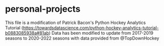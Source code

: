 # personal-projects
This file is a modification of Patrick Bacon's Python Hockey Analytics Tutorial (https://towardsdatascience.com/python-hockey-analytics-tutorial-b0883085938a#81ab)
Data has been modified to update from 2017-2019 seasons to 2020-2022 seasons with data provided from @TopDownHockey
